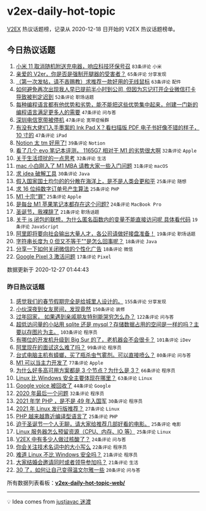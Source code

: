 # v2ex-daily-hot-topic

[V2EX](https://www.v2ex.com/) 热议话题榜，记录从 2020-12-18 日开始的 V2EX 热议话题榜单。

## 今日热议话题

<!-- TODAY BEGIN -->
1. [小米 11 取消随机附送充电器，响应科技环保号召](https://www.v2ex.com/t/739146) ``83条评论`` ``小米``
1. [亲爱的 V2er，你是否是强制开腿器的受害者？](https://www.v2ex.com/t/739286) ``65条评论`` ``分享发现``
1. [（第一次发帖，请不吝赐教）求推荐一款好用的无线鼠标](https://www.v2ex.com/t/739092) ``63条评论`` ``配件``
1. [如何避免再次出现我人早已提前半小时到公司, 但因为忘记打开企业微信打卡导致被判定迟到](https://www.v2ex.com/t/739099) ``52条评论`` ``职场话题``
1. [每种编程语言都有他优势和劣势，能不能把这些优势集中起来，创建一门新的编程语言满足更多人的需要](https://www.v2ex.com/t/739096) ``47条评论`` ``问与答``
1. [深圳电信宽带被停机](https://www.v2ex.com/t/739133) ``47条评论`` ``宽带症候群``
1. [有没有大佬们入手墨案的 Ink Pad X？看扫描版 PDF 电子书好像不错的样子， 10 寸的](https://www.v2ex.com/t/739181) ``47条评论`` ``iPad``
1. [Notion 太 tm 好用了!](https://www.v2ex.com/t/739197) ``39条评论`` ``Notion``
1. [看了几个 evo 笔记本评测， 1165G7 相对于 M1 的劣势很大啊](https://www.v2ex.com/t/739261) ``32条评论`` ``Apple``
1. [关于生活烦扰的一点思考](https://www.v2ex.com/t/739142) ``32条评论`` ``生活``
1. [mac 小白刚入了 M1 MBA 请教大家一些入门问题](https://www.v2ex.com/t/739205) ``31条评论`` ``macOS``
1. [求 idea 破解工具](https://www.v2ex.com/t/739128) ``30条评论`` ``Java``
1. [假入国家国土均匀的的分散在海洋上，是不是人类会更和平](https://www.v2ex.com/t/739258) ``25条评论`` ``随想``
1. [求 16 位纯数字订单号产生算法](https://www.v2ex.com/t/739204) ``25条评论`` ``PHP``
1. [M1 十宗“罪”](https://www.v2ex.com/t/739152) ``25条评论`` ``Apple``
1. [是每台 M1 苹果笔记本都存在这个问题?](https://www.v2ex.com/t/739229) ``24条评论`` ``MacBook Pro``
1. [圣诞节，我裸辞了](https://www.v2ex.com/t/739239) ``21条评论`` ``职场话题``
1. [关于 js 闭包的联想，为什么匿名函数内的变量不能直接访问呢 具体看代码](https://www.v2ex.com/t/739259) ``19条评论`` ``JavaScript``
1. [阿里即将要向社会输出大量人才，各公司请做好接盘准备！](https://www.v2ex.com/t/739153) ``19条评论`` ``职场话题``
1. [字符串长度为 0 但又不等于""是怎么回事呢？](https://www.v2ex.com/t/739288) ``18条评论`` ``Java``
1. [分享一下如何关闭微信的个性化广告](https://www.v2ex.com/t/739209) ``18条评论`` ``微信``
1. [Google Pixel 3 激活问题](https://www.v2ex.com/t/739231) ``17条评论`` ``Pixel``

数据更新于 2020-12-27 01:44:43
<!-- TODAY END -->

### 昨日热议话题

<!-- YESTERDAY BEGIN -->
1. [感觉我们的春节假期完全是给城里人设计的。](https://www.v2ex.com/t/738784) ``155条评论`` ``分享发现``
1. [小伙深夜到女友房间，发现竟然](https://www.v2ex.com/t/738853) ``150条评论`` ``装修``
1. [过年回家，
如果遇到亲戚朋友特别能哭穷怎么办？](https://www.v2ex.com/t/738774) ``122条评论`` ``问与答``
1. [超低访问量的小站用 sqlite 还是 mysql？存储数据占用的空间是一样的吗？主要以存图片为主。](https://www.v2ex.com/t/738766) ``103条评论`` ``程序员``
1. [有哪位的开发机升级到 Big Sur 的了，老机器会不会很卡？](https://www.v2ex.com/t/738788) ``101条评论`` ``iDev``
1. [阿里现在的面试这么难了吗？](https://www.v2ex.com/t/738815) ``99条评论`` ``程序员``
1. [台式电脑主机有蟑螂，买了瓶杀虫气雾剂。可以直接喷么？](https://www.v2ex.com/t/738787) ``80条评论`` ``问与答``
1. [M1 可以当主力开发了](https://www.v2ex.com/t/738763) ``77条评论`` ``Apple``
1. [为什么好多高可用方案都是 3 个节点？为什么是 3？](https://www.v2ex.com/t/738827) ``66条评论`` ``程序员``
1. [Linux 比 Windows 安全主要体现在哪里？](https://www.v2ex.com/t/738949) ``63条评论`` ``Linux``
1. [Google voice 被回收了](https://www.v2ex.com/t/739009) ``44条评论`` ``Google``
1. [2020 年最后一个问题](https://www.v2ex.com/t/738823) ``32条评论`` ``程序员``
1. [2021 年学 PHP ，是不是 49 年入国军](https://www.v2ex.com/t/738928) ``30条评论`` ``程序员``
1. [2021 年 Linux 发行版推荐？](https://www.v2ex.com/t/739057) ``27条评论`` ``Linux``
1. [PHP 越来越靠近编译型语言了](https://www.v2ex.com/t/739051) ``25条评论`` ``PHP``
1. [迫于圣诞节一个人无聊，请大家给推荐几部好看的电影。](https://www.v2ex.com/t/739036) ``25条评论`` ``电影``
1. [Linux 服务器怎么预留资源（CPU、内存、IO 等）](https://www.v2ex.com/t/739016) ``25条评论`` ``Linux``
1. [V2EX 中有多少人做过核酸了？](https://www.v2ex.com/t/739018) ``24条评论`` ``问与答``
1. [你会关注技术名词中的大小写么](https://www.v2ex.com/t/738904) ``22条评论`` ``程序员``
1. [难道 Linux 不比 Windows 安全吗？](https://www.v2ex.com/t/738971) ``21条评论`` ``程序员``
1. [大家结婚会邀请同时或者领导参加吗？](https://www.v2ex.com/t/738923) ``21条评论`` ``生活``
1. [30 了，如何让自己变得温文尔雅一些](https://www.v2ex.com/t/738898) ``20条评论`` ``问与答``
<!-- YESTERDAY END -->

所有数据列表看板：**[v2ex-daily-hot-topic-web/](https://realleonardo.github.io/v2ex-daily-hot-topic-web/)**

---

💡 Idea comes from [justjavac 迷渡](https://github.com/justjavac/)
